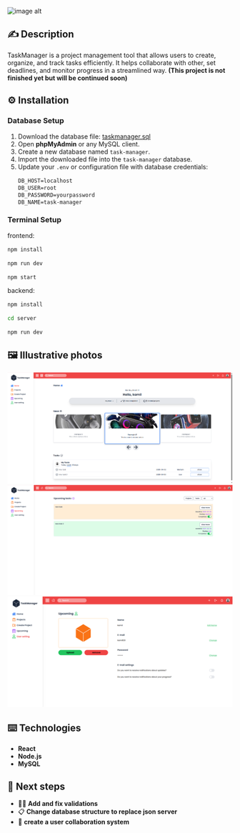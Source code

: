 ![image alt](https://github.com/0H3rY0/Task-Manager/blob/0f329a1a7b83b96758e630a23297637144cb7a5b/%F0%9F%92%BBTaskManager.png)

## ✍️ Description
TaskManager is a project management tool that allows users to create, organize, and track tasks efficiently. It helps collaborate with other, set deadlines, and monitor progress in a streamlined way. __(This project is not finished yet but will be continued soon)__

## ⚙️ Installation

### Database Setup

1. Download the database file: [taskmanager.sql](database/task-manager.sql)
2. Open **phpMyAdmin** or any MySQL client.
3. Create a new database named `task-manager`.
4. Import the downloaded file into the `task-manager` database.
5. Update your `.env` or configuration file with database credentials:
   ```env
   DB_HOST=localhost
   DB_USER=root
   DB_PASSWORD=yourpassword
   DB_NAME=task-manager

### Terminal Setup
frontend: 

```bash
npm install
```

```bash
npm run dev
```

```bash
npm start
```

backend: 

```bash
npm install
```

```bash
cd server
```

```bash
npm run dev
```

## 🖼️ Illustrative photos
![image alt](https://github.com/0H3rY0/Task-Manager/blob/e0158f9f549e0c3a9833447ffb7445e4969db4fa/Home.png)
![image alt](https://github.com/0H3rY0/Task-Manager/blob/e0158f9f549e0c3a9833447ffb7445e4969db4fa/Upcoming.png)
![image alt](https://github.com/0H3rY0/Task-Manager/blob/e0158f9f549e0c3a9833447ffb7445e4969db4fa/User.png)

## ⌨️ Technologies
- **React**
- **Node.js**
- **MySQL**

## 🔮 Next steps

- 👷‍♂️ **Add and fix validations**
- 📋 **Change database structure to replace json server**
- 👤 **create a user collaboration system**
